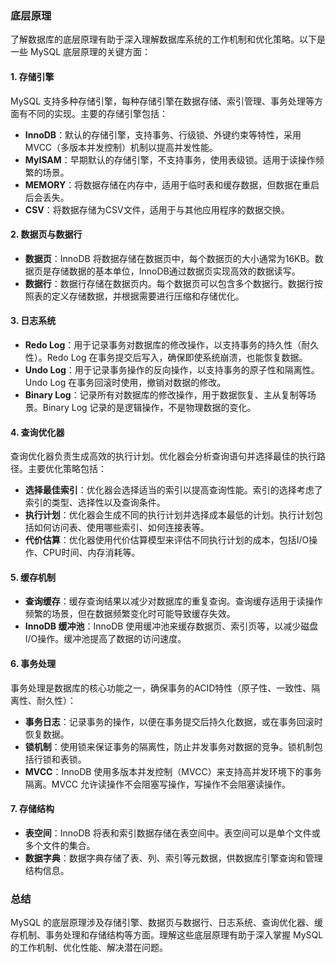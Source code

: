 ### 底层原理

了解数据库的底层原理有助于深入理解数据库系统的工作机制和优化策略。以下是一些 MySQL 底层原理的关键方面：

#### 1. **存储引擎**

MySQL 支持多种存储引擎，每种存储引擎在数据存储、索引管理、事务处理等方面有不同的实现。主要的存储引擎包括：

- **InnoDB**：默认的存储引擎，支持事务、行级锁、外键约束等特性，采用MVCC（多版本并发控制）机制以提高并发性能。
- **MyISAM**：早期默认的存储引擎，不支持事务，使用表级锁。适用于读操作频繁的场景。
- **MEMORY**：将数据存储在内存中，适用于临时表和缓存数据，但数据在重启后会丢失。
- **CSV**：将数据存储为CSV文件，适用于与其他应用程序的数据交换。

#### 2. **数据页与数据行**

- **数据页**：InnoDB 将数据存储在数据页中，每个数据页的大小通常为16KB。数据页是存储数据的基本单位，InnoDB通过数据页实现高效的数据读写。
- **数据行**：数据行存储在数据页内。每个数据页可以包含多个数据行。数据行按照表的定义存储数据，并根据需要进行压缩和存储优化。

#### 3. **日志系统**

- **Redo Log**：用于记录事务对数据库的修改操作，以支持事务的持久性（耐久性）。Redo Log 在事务提交后写入，确保即使系统崩溃，也能恢复数据。
- **Undo Log**：用于记录事务操作的反向操作，以支持事务的原子性和隔离性。Undo Log 在事务回滚时使用，撤销对数据的修改。
- **Binary Log**：记录所有对数据库的修改操作，用于数据恢复、主从复制等场景。Binary Log 记录的是逻辑操作，不是物理数据的变化。

#### 4. **查询优化器**

查询优化器负责生成高效的执行计划。优化器会分析查询语句并选择最佳的执行路径。主要优化策略包括：

- **选择最佳索引**：优化器会选择适当的索引以提高查询性能。索引的选择考虑了索引的类型、选择性以及查询条件。
- **执行计划**：优化器会生成不同的执行计划并选择成本最低的计划。执行计划包括如何访问表、使用哪些索引、如何连接表等。
- **代价估算**：优化器使用代价估算模型来评估不同执行计划的成本，包括I/O操作、CPU时间、内存消耗等。

#### 5. **缓存机制**

- **查询缓存**：缓存查询结果以减少对数据库的重复查询。查询缓存适用于读操作频繁的场景，但在数据频繁变化时可能导致缓存失效。
- **InnoDB 缓冲池**：InnoDB 使用缓冲池来缓存数据页、索引页等，以减少磁盘I/O操作。缓冲池提高了数据的访问速度。

#### 6. **事务处理**

事务处理是数据库的核心功能之一，确保事务的ACID特性（原子性、一致性、隔离性、耐久性）：

- **事务日志**：记录事务的操作，以便在事务提交后持久化数据，或在事务回滚时恢复数据。
- **锁机制**：使用锁来保证事务的隔离性，防止并发事务对数据的竞争。锁机制包括行锁和表锁。
- **MVCC**：InnoDB 使用多版本并发控制（MVCC）来支持高并发环境下的事务隔离。MVCC 允许读操作不会阻塞写操作，写操作不会阻塞读操作。

#### 7. **存储结构**

- **表空间**：InnoDB 将表和索引数据存储在表空间中。表空间可以是单个文件或多个文件的集合。
- **数据字典**：数据字典存储了表、列、索引等元数据，供数据库引擎查询和管理结构信息。

### 总结

MySQL 的底层原理涉及存储引擎、数据页与数据行、日志系统、查询优化器、缓存机制、事务处理和存储结构等方面。理解这些底层原理有助于深入掌握 MySQL 的工作机制、优化性能、解决潜在问题。